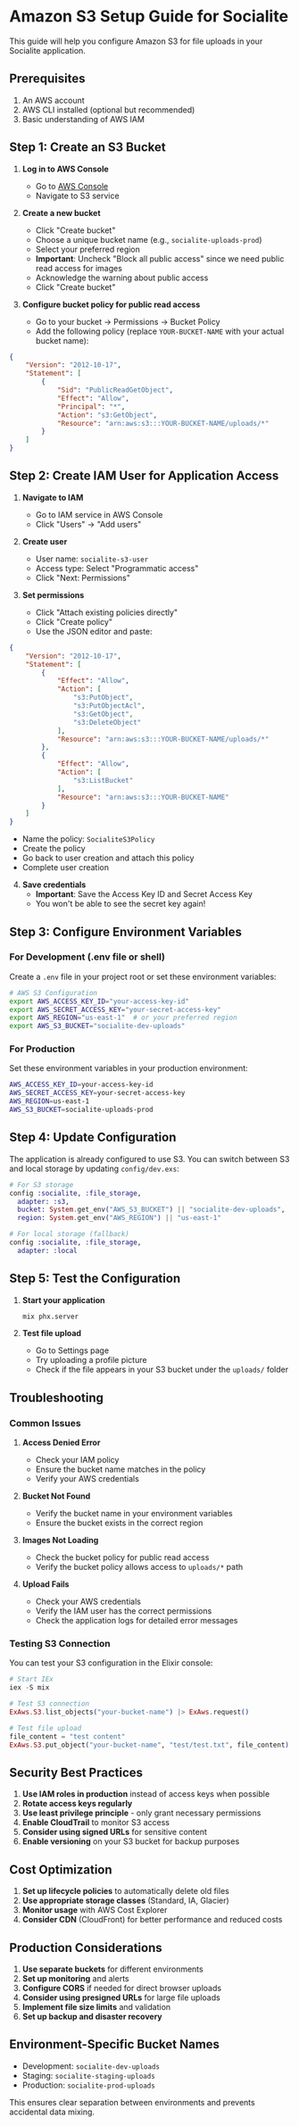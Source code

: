 # Amazon S3 Setup Guide for Socialite

This guide will help you configure Amazon S3 for file uploads in your Socialite application.

## Prerequisites

1. An AWS account
2. AWS CLI installed (optional but recommended)
3. Basic understanding of AWS IAM

## Step 1: Create an S3 Bucket

1. **Log in to AWS Console**
   - Go to [AWS Console](https://console.aws.amazon.com/)
   - Navigate to S3 service

2. **Create a new bucket**
   - Click "Create bucket"
   - Choose a unique bucket name (e.g., `socialite-uploads-prod`)
   - Select your preferred region
   - **Important**: Uncheck "Block all public access" since we need public read access for images
   - Acknowledge the warning about public access
   - Click "Create bucket"

3. **Configure bucket policy for public read access**
   - Go to your bucket → Permissions → Bucket Policy
   - Add the following policy (replace `YOUR-BUCKET-NAME` with your actual bucket name):

```json
{
    "Version": "2012-10-17",
    "Statement": [
        {
            "Sid": "PublicReadGetObject",
            "Effect": "Allow",
            "Principal": "*",
            "Action": "s3:GetObject",
            "Resource": "arn:aws:s3:::YOUR-BUCKET-NAME/uploads/*"
        }
    ]
}
```

## Step 2: Create IAM User for Application Access

1. **Navigate to IAM**
   - Go to IAM service in AWS Console
   - Click "Users" → "Add users"

2. **Create user**
   - User name: `socialite-s3-user`
   - Access type: Select "Programmatic access"
   - Click "Next: Permissions"

3. **Set permissions**
   - Click "Attach existing policies directly"
   - Click "Create policy"
   - Use the JSON editor and paste:

```json
{
    "Version": "2012-10-17",
    "Statement": [
        {
            "Effect": "Allow",
            "Action": [
                "s3:PutObject",
                "s3:PutObjectAcl",
                "s3:GetObject",
                "s3:DeleteObject"
            ],
            "Resource": "arn:aws:s3:::YOUR-BUCKET-NAME/uploads/*"
        },
        {
            "Effect": "Allow",
            "Action": [
                "s3:ListBucket"
            ],
            "Resource": "arn:aws:s3:::YOUR-BUCKET-NAME"
        }
    ]
}
```

   - Name the policy: `SocialiteS3Policy`
   - Create the policy
   - Go back to user creation and attach this policy
   - Complete user creation

4. **Save credentials**
   - **Important**: Save the Access Key ID and Secret Access Key
   - You won't be able to see the secret key again!

## Step 3: Configure Environment Variables

### For Development (.env file or shell)

Create a `.env` file in your project root or set these environment variables:

```bash
# AWS S3 Configuration
export AWS_ACCESS_KEY_ID="your-access-key-id"
export AWS_SECRET_ACCESS_KEY="your-secret-access-key"
export AWS_REGION="us-east-1"  # or your preferred region
export AWS_S3_BUCKET="socialite-dev-uploads"
```

### For Production

Set these environment variables in your production environment:

```bash
AWS_ACCESS_KEY_ID=your-access-key-id
AWS_SECRET_ACCESS_KEY=your-secret-access-key
AWS_REGION=us-east-1
AWS_S3_BUCKET=socialite-uploads-prod
```

## Step 4: Update Configuration

The application is already configured to use S3. You can switch between S3 and local storage by updating `config/dev.exs`:

```elixir
# For S3 storage
config :socialite, :file_storage,
  adapter: :s3,
  bucket: System.get_env("AWS_S3_BUCKET") || "socialite-dev-uploads",
  region: System.get_env("AWS_REGION") || "us-east-1"

# For local storage (fallback)
config :socialite, :file_storage,
  adapter: :local
```

## Step 5: Test the Configuration

1. **Start your application**
   ```bash
   mix phx.server
   ```

2. **Test file upload**
   - Go to Settings page
   - Try uploading a profile picture
   - Check if the file appears in your S3 bucket under the `uploads/` folder

## Troubleshooting

### Common Issues

1. **Access Denied Error**
   - Check your IAM policy
   - Ensure the bucket name matches in the policy
   - Verify your AWS credentials

2. **Bucket Not Found**
   - Verify the bucket name in your environment variables
   - Ensure the bucket exists in the correct region

3. **Images Not Loading**
   - Check the bucket policy for public read access
   - Verify the bucket policy allows access to `uploads/*` path

4. **Upload Fails**
   - Check your AWS credentials
   - Verify the IAM user has the correct permissions
   - Check the application logs for detailed error messages

### Testing S3 Connection

You can test your S3 configuration in the Elixir console:

```elixir
# Start IEx
iex -S mix

# Test S3 connection
ExAws.S3.list_objects("your-bucket-name") |> ExAws.request()

# Test file upload
file_content = "test content"
ExAws.S3.put_object("your-bucket-name", "test/test.txt", file_content) |> ExAws.request()
```

## Security Best Practices

1. **Use IAM roles in production** instead of access keys when possible
2. **Rotate access keys regularly**
3. **Use least privilege principle** - only grant necessary permissions
4. **Enable CloudTrail** to monitor S3 access
5. **Consider using signed URLs** for sensitive content
6. **Enable versioning** on your S3 bucket for backup purposes

## Cost Optimization

1. **Set up lifecycle policies** to automatically delete old files
2. **Use appropriate storage classes** (Standard, IA, Glacier)
3. **Monitor usage** with AWS Cost Explorer
4. **Consider CDN** (CloudFront) for better performance and reduced costs

## Production Considerations

1. **Use separate buckets** for different environments
2. **Set up monitoring** and alerts
3. **Configure CORS** if needed for direct browser uploads
4. **Consider using presigned URLs** for large file uploads
5. **Implement file size limits** and validation
6. **Set up backup and disaster recovery**

## Environment-Specific Bucket Names

- Development: `socialite-dev-uploads`
- Staging: `socialite-staging-uploads`
- Production: `socialite-prod-uploads`

This ensures clear separation between environments and prevents accidental data mixing. 